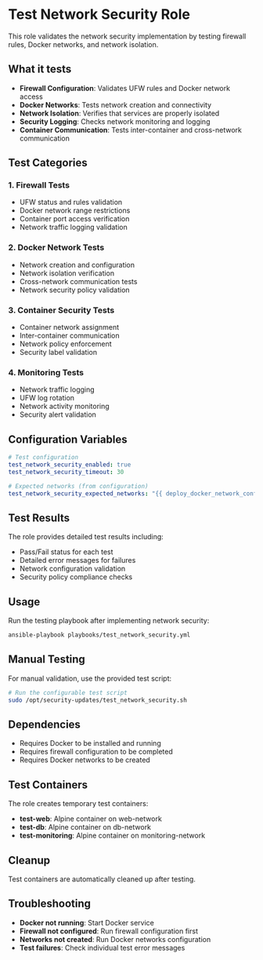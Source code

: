 # Test Network Security Role

This role validates the network security implementation by testing firewall rules, Docker networks, and network isolation.

## What it tests

- **Firewall Configuration**: Validates UFW rules and Docker network access
- **Docker Networks**: Tests network creation and connectivity
- **Network Isolation**: Verifies that services are properly isolated
- **Security Logging**: Checks network monitoring and logging
- **Container Communication**: Tests inter-container and cross-network communication

## Test Categories

### 1. Firewall Tests

- UFW status and rules validation
- Docker network range restrictions
- Container port access verification
- Network traffic logging validation

### 2. Docker Network Tests

- Network creation and configuration
- Network isolation verification
- Cross-network communication tests
- Network security policy validation

### 3. Container Security Tests

- Container network assignment
- Inter-container communication
- Network policy enforcement
- Security label validation

### 4. Monitoring Tests

- Network traffic logging
- UFW log rotation
- Network activity monitoring
- Security alert validation

## Configuration Variables

```yaml
# Test configuration
test_network_security_enabled: true
test_network_security_timeout: 30

# Expected networks (from configuration)
test_network_security_expected_networks: "{{ deploy_docker_network_configuration.default_networks }}"
```

## Test Results

The role provides detailed test results including:

- Pass/Fail status for each test
- Detailed error messages for failures
- Network configuration validation
- Security policy compliance checks

## Usage

Run the testing playbook after implementing network security:

```bash
ansible-playbook playbooks/test_network_security.yml
```

## Manual Testing

For manual validation, use the provided test script:

```bash
# Run the configurable test script
sudo /opt/security-updates/test_network_security.sh
```

## Dependencies

- Requires Docker to be installed and running
- Requires firewall configuration to be completed
- Requires Docker networks to be created

## Test Containers

The role creates temporary test containers:

- **test-web**: Alpine container on web-network
- **test-db**: Alpine container on db-network
- **test-monitoring**: Alpine container on monitoring-network

## Cleanup

Test containers are automatically cleaned up after testing.

## Troubleshooting

- **Docker not running**: Start Docker service
- **Firewall not configured**: Run firewall configuration first
- **Networks not created**: Run Docker networks configuration
- **Test failures**: Check individual test error messages
